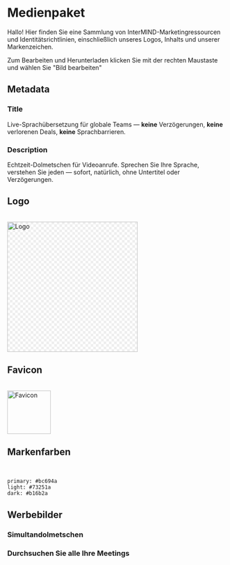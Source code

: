 # Medienpaket

Hallo! Hier finden Sie eine Sammlung von InterMIND-Marketingressourcen und Identitätsrichtlinien, einschließlich unseres Logos, Inhalts und unserer Markenzeichen.

Zum Bearbeiten und Herunterladen klicken Sie mit der rechten Maustaste und wählen Sie "Bild bearbeiten"

## Metadata

### Title

Live-Sprachübersetzung für globale Teams — **keine** Verzögerungen, **keine** verlorenen Deals, **keine** Sprachbarrieren.

### Description

Echtzeit-Dolmetschen für Videoanrufe. Sprechen Sie Ihre Sprache, verstehen Sie jeden — sofort, natürlich, ohne Untertitel oder Verzögerungen.

## Logo

<br>
<img src="/media-kit/logo-1-1.png" class="transparency-grid" alt="Logo" width="300" >

## Favicon

<br>
<img src="/favicon.svg" alt="Favicon" width="100">

## Markenfarben

<br>

```
primary: #bc694a
light: #73251a
dark: #b16b2a
```

## Werbebilder

### Simultandolmetschen

<ImageGrid :images="[
  { src: '/media-kit/animals-cartoon-3-2.png', alt: 'Simultandolmetschen' },
  { src: '/media-kit/animals-cartoon-1-1.png', alt: 'Simultandolmetschen' },
  { src: '/media-kit/5.png', alt: 'Simultandolmetschen' },
  { src: '/media-kit/6.png', alt: 'Simultandolmetschen' },
  { src: '/media-kit/animals-5-4.png', alt: 'Simultandolmetschen' },
]"/>

### Durchsuchen Sie alle Ihre Meetings

<ImageGrid :images="[
  { src: '/2d.png', alt: 'Simultandolmetschen' },
  { src: '/2l.png', alt: 'Simultandolmetschen' },
]"/>

<style>

.transparency-grid {
    background-color: #ffffff;
    background-image: 
        linear-gradient(45deg, #eeeeee 25%, transparent 25%, transparent 75%, #eeeeee 75%),
        linear-gradient(45deg, #eeeeee 25%, transparent 25%, transparent 75%, #eeeeee 75%);
    background-size: 12px 12px;
    background-position: 0 0, 6px 6px;
}

</style>
